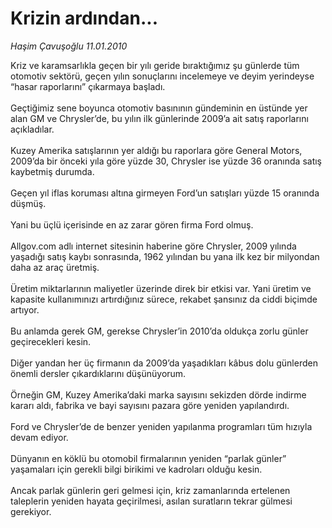 # Krizin ardından...

*Haşim Çavuşoğlu 11.01.2010*

<div class="taraf_structure_2col_1zq">
<div class="margen_n">



 <p>Kriz ve karamsarlıkla geçen bir yılı geride bıraktığımız şu günlerde tüm otomotiv sektörü, geçen yılın sonuçlarını incelemeye ve deyim yerindeyse “hasar raporlarını” çıkarmaya başladı. <br/><br/>Geçtiğimiz sene boyunca otomotiv basınının gündeminin en üstünde yer alan GM ve Chrysler’de, bu yılın ilk günlerinde 2009’a ait satış raporlarını açıkladılar. <br/><br/>Kuzey Amerika satışlarının yer aldığı bu raporlara göre General Motors, 2009’da bir önceki yıla göre yüzde 30, Chrysler ise yüzde 36 oranında satış kaybetmiş durumda. <br/><br/>Geçen yıl iflas koruması altına girmeyen Ford’un satışları yüzde 15 oranında düşmüş. <br/><br/>Yani bu üçlü içerisinde en az zarar gören firma Ford olmuş. <br/><br/>Allgov.com adlı internet sitesinin haberine göre Chrysler, 2009 yılında yaşadığı satış kaybı sonrasında, 1962 yılından bu yana ilk kez bir milyondan daha az araç üretmiş. <br/><br/>Üretim miktarlarının maliyetler üzerinde direk bir etkisi var. Yani üretim ve kapasite kullanımınızı artırdığınız sürece, rekabet şansınız da ciddi biçimde artıyor. <br/><br/>Bu anlamda gerek GM, gerekse Chrysler’in 2010’da oldukça zorlu günler geçirecekleri kesin. <br/><br/>Diğer yandan her üç firmanın da 2009’da yaşadıkları kâbus dolu günlerden önemli dersler çıkardıklarını düşünüyorum. <br/><br/>Örneğin GM, Kuzey Amerika’daki marka sayısını sekizden dörde indirme kararı aldı, fabrika ve bayi sayısını pazara göre yeniden yapılandırdı. <br/><br/>Ford ve Chrysler’de de benzer yeniden yapılanma programları tüm hızıyla devam ediyor. <br/><br/>Dünyanın en köklü bu otomobil firmalarının yeniden “parlak günler” yaşamaları için gerekli bilgi birikimi ve kadroları olduğu kesin. <br/><br/>Ancak parlak günlerin geri gelmesi için, kriz zamanlarında ertelenen taleplerin yeniden hayata geçirilmesi, asılan suratların tekrar gülmesi gerekiyor.</p>
<br/>
<br/>
<br/>



<br/>


<div id="taraf_not">
</div>

</div>


</div>
